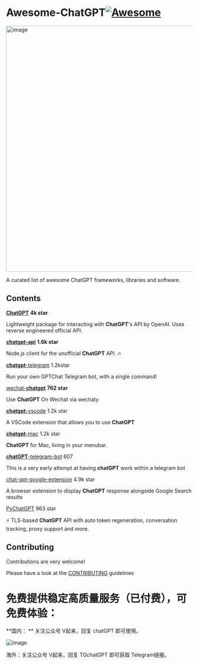 # Awesome-ChatGPT[![Awesome](https://awesome.re/badge.svg)](https://awesome.re)

<img width="667" alt="image" src="https://user-images.githubusercontent.com/28141497/206413217-b6795f46-9558-4c19-8711-c70f3ea16c79.png">

A curated list of awesome ChatGPT frameworks, libraries and software.

## Contents

[**ChatGPT**](https://github.com/acheong08/ChatGPT)  **4k star**  

Lightweight package for interacting with **ChatGPT**'s API by OpenAI. Uses reverse engineered official API.



[**chatgpt-api**](https://github.com/transitive-bullshit/chatgpt-api) **1.6k star**

Node.js client for the unofficial **ChatGPT** API. 🔥





[**chatgpt**-telegram](https://github.com/m1guelpf/chatgpt-telegram) 1.2kstar

Run your own GPTChat Telegram bot, with a single command!



[wechat-**chatgpt**](https://github.com/fuergaosi233/wechat-chatgpt) **762 star**

Use **ChatGPT** On Wechat via wechaty



[**chatgpt**-vscode](https://github.com/mpociot/chatgpt-vscode) 1.2k star

A VSCode extension that allows you to use **ChatGPT**



[**chatgpt**-mac](https://github.com/vincelwt/chatgpt-mac) 1.2k star

**ChatGPT** for Mac, living in your menubar.



[**chatGPT**-telegram-bot](https://github.com/altryne/chatGPT-telegram-bot) 607

This is a very early attempt at having **chatGPT** work within a telegram bot



[chat-gpt-google-extension](https://github.com/wong2/chat-gpt-google-extension) 4.9k star

A browser extension to display **ChatGPT** response alongside Google Search results



[PyChatGPT](https://github.com/rawandahmad698/PyChatGPT) 963 star

⚡️ TLS-based **ChatGPT** API with auto token regeneration, conversation tracking, proxy support and more.

## Contributing

Contributions are very welcome!

Please have a look at the [CONTRIBUTING](https://github.com/lemon-simple/Awesome-ChatGPT/blob/main/CONTRIBUTING.md) guidelines

[c]: https://cdn.rawgit.com/akullpp/23246ca832bda82bb505230bf3538e2a/raw/d9bcdb769bf025292f9c6bc1290f01f1fcd1f864/commercial.svg

# 免费提供稳定高质量服务（已付费），可免费体验：
**国内：
**
关注公众号 V起来，回复 chatGPT 即可使用。

![image](https://user-images.githubusercontent.com/28141497/206415657-3524cc5b-5055-47d8-95f9-1d239e7ba4c0.png)

海外：关注公众号 V起来，回复 TGchatGPT 即可获取 Telegram链接。

